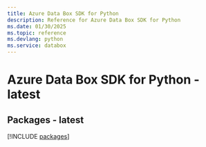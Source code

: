 ```yaml
---
title: Azure Data Box SDK for Python
description: Reference for Azure Data Box SDK for Python
ms.date: 01/30/2025
ms.topic: reference
ms.devlang: python
ms.service: databox
---
```

# Azure Data Box SDK for Python - latest
## Packages - latest
[!INCLUDE [packages](data-box-index.md)]